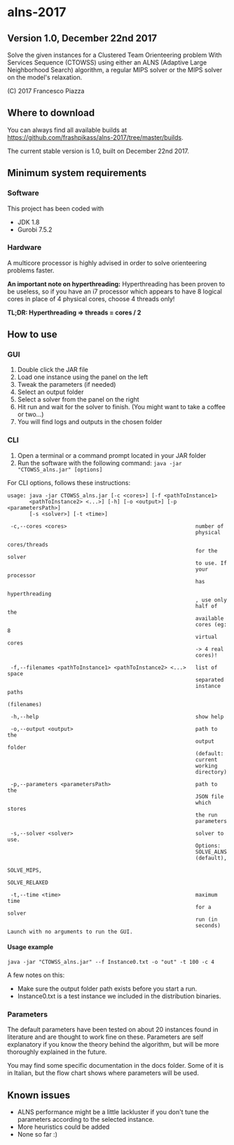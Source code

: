# alns-2017
## Version 1.0, December 22nd 2017
Solve the given instances for a Clustered Team Orienteering problem With Services Sequence (CTOWSS) using either an ALNS (Adaptive Large Neighborhood Search) algorithm, a regular MIPS solver or the MIPS solver on the model's relaxation.

(C) 2017 Francesco Piazza

## Where to download
You can always find all available builds at https://github.com/frashpikass/alns-2017/tree/master/builds.

The current stable version is 1.0, built on December 22nd 2017.

## Minimum system requirements
### Software
This project has been coded with
- JDK 1.8
- Gurobi 7.5.2

### Hardware
A multicore processor is highly advised in order to solve orienteering problems faster.

**An important note on hyperthreading:** Hyperthreading has been proven to be useless, so if you have an i7 processor which appears to have 8 logical cores in place of 4 physical cores, choose 4 threads only! 

**TL;DR: Hyperthreading => threads = cores / 2**

## How to use
### GUI
1. Double click the JAR file
2. Load one instance using the panel on the left
3. Tweak the parameters (if needed)
4. Select an output folder
5. Select a solver from the panel on the right
6. Hit run and wait for the solver to finish. (You might want to take a coffee or two...)
7. You will find logs and outputs in the chosen folder

### CLI
1. Open a terminal or a command prompt located in your JAR folder
2. Run the software with the following command: `java -jar "CTOWSS_alns.jar" [options]`

For CLI options, follows these instructions:
```
usage: java -jar CTOWSS_alns.jar [-c <cores>] [-f <pathToInstance1>
       <pathToInstance2> <...>] [-h] [-o <output>] [-p <parametersPath>]
       [-s <solver>] [-t <time>]

 -c,--cores <cores>                                         number of
                                                            physical
                                                            cores/threads
                                                            for the solver
                                                            to use. If
                                                            your processor
                                                            has
                                                            hyperthreading
                                                            , use only
                                                            half of the
                                                            available
                                                            cores (eg: 8
                                                            virtual cores
                                                            -> 4 real
                                                            cores)!

 -f,--filenames <pathToInstance1> <pathToInstance2> <...>   list of space
                                                            separated
                                                            instance paths
                                                            (filenames)

 -h,--help                                                  show help

 -o,--output <output>                                       path to the
                                                            output folder
                                                            (default:
                                                            current
                                                            working
                                                            directory)

 -p,--parameters <parametersPath>                           path to the
                                                            JSON file
                                                            which stores
                                                            the run
                                                            parameters

 -s,--solver <solver>                                       solver to use.
                                                            Options:
                                                            SOLVE_ALNS
                                                            (default),
                                                            SOLVE_MIPS,
                                                            SOLVE_RELAXED
 
 -t,--time <time>                                           maximum time
                                                            for a solver
                                                            run (in
                                                            seconds)
Launch with no arguments to run the GUI.
```

#### Usage example
`java -jar "CTOWSS_alns.jar" --f Instance0.txt -o "out" -t 100 -c 4`

A few notes on this:
- Make sure the output folder path exists before you start a run.
- Instance0.txt is a test instance we included in the distribution binaries.

### Parameters
The default parameters have been tested on about 20 instances found in literature and are thought to work fine on these.
Parameters are self explanatory if you know the theory behind the algorithm, but will be more thoroughly explained in the future.

You may find some specific documentation in the docs folder. Some of it is in Italian, but the flow chart shows where parameters will be used.

## Known issues
- ALNS performance might be a little lackluster if you don't tune the parameters according to the selected instance.
- More heuristics could be added
- None so far :)
